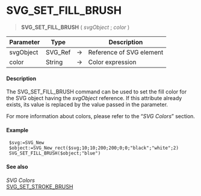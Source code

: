 # SVG_SET_FILL_BRUSH

>**SVG_SET_FILL_BRUSH** ( *svgObject* ; *color* )

| Parameter | Type |  | Description |
| --- | --- | --- | --- |
| svgObject | SVG_Ref | &#8594; | Reference of SVG element |
| color | String | &#8594; | Color expression |



#### Description 

The SVG\_SET\_FILL\_BRUSH command can be used to set the fill color for the SVG object having the *svgObject* reference. If this attribute already exists, its value is replaced by the value passed in the parameter.

For more information about colors, please refer to the “*SVG Colors*” section.

#### Example 

```4d
 $svg:=SVG_New
 $object:=SVG_New_rect($svg;10;10;200;200;0;0;"black";"white";2)
 SVG_SET_FILL_BRUSH($object;"blue")
```

#### See also 

*SVG Colors*  
[SVG\_SET\_STROKE\_BRUSH](SVG%5FSET%5FSTROKE%5FBRUSH.md)  